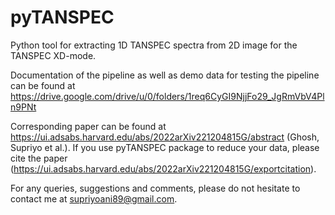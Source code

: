 # pyTANSPEC
Python tool for extracting 1D TANSPEC spectra from 2D image for the TANSPEC XD-mode.

Documentation of the pipeline as well as demo data for testing the pipeline can be found at https://drive.google.com/drive/u/0/folders/1req6CyGI9NjjFo29_JgRmVbV4Pln9PNt

Corresponding paper can be found at https://ui.adsabs.harvard.edu/abs/2022arXiv221204815G/abstract (Ghosh, Supriyo et al.). If you use pyTANSPEC package to reduce your data, please cite the paper (https://ui.adsabs.harvard.edu/abs/2022arXiv221204815G/exportcitation).

For any queries, suggestions and comments, please do not hesitate to contact me at supriyoani89@gmail.com.
